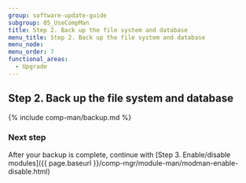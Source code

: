 ```yaml
---
group: software-update-guide
subgroup: 05_UseCompMan
title: Step 2. Back up the file system and database
menu_title: Step 2. Back up the file system and database
menu_node:
menu_order: 7
functional_areas:
  - Upgrade
---
```


## Step 2. Back up the file system and database

{% include comp-man/backup.md %}

### Next step

After your backup is complete, continue with [Step 3. Enable/disable modules]({{ page.baseurl }}/comp-mgr/module-man/modman-enable-disable.html)

